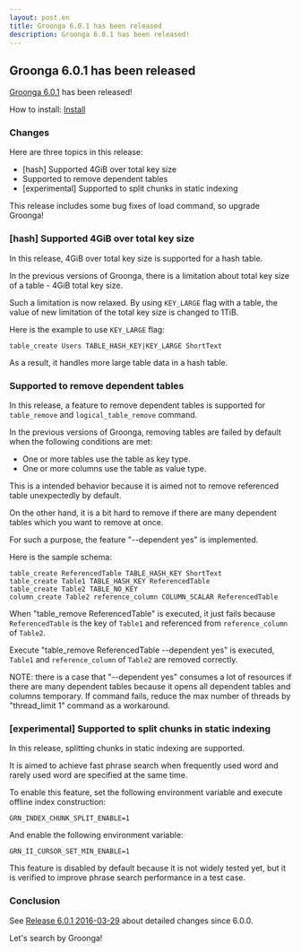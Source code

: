 ```yaml
---
layout: post.en
title: Groonga 6.0.1 has been released
description: Groonga 6.0.1 has been released!
---
```


## Groonga 6.0.1 has been released

[Groonga 6.0.1](/docs/news.html#release-6-0-1) has been released!

How to install: [Install](/docs/install.html)

### Changes

Here are three topics in this release:

  * [hash] Supported 4GiB over total key size
  * Supported to remove dependent tables
  * [experimental] Supported to split chunks in static indexing

This release includes some bug fixes of load command, so upgrade Groonga!

### [hash] Supported 4GiB over total key size

In this release, 4GiB over total key size is supported for a hash table.

In the previous versions of Groonga, there is a limitation about total key size of a table - 4GiB total key size.

Such a limitation is now relaxed. By using ``KEY_LARGE`` flag with a table, the value of new limitation of the total key size is changed to 1TiB.

Here is the example to use ``KEY_LARGE`` flag:

```
table_create Users TABLE_HASH_KEY|KEY_LARGE ShortText
```

As a result, it handles more large table data in a hash table.

### Supported to remove dependent tables

In this release, a feature to remove dependent tables is supported for ``table_remove`` and ``logical_table_remove`` command.

In the previous versions of Groonga, removing tables are failed by default when the following conditions are met:

* One or more tables use the table as key type.
* One or more columns use the table as value type.

This is a intended behavior because it is aimed not to remove referenced table unexpectedly by default.

On the other hand, it is a bit hard to remove if there are many dependent tables which you want to remove at once.

For such a purpose, the feature "--dependent yes" is implemented.

Here is the sample schema:

```
table_create ReferencedTable TABLE_HASH_KEY ShortText
table_create Table1 TABLE_HASH_KEY ReferencedTable
table_create Table2 TABLE_NO_KEY
column_create Table2 reference_column COLUMN_SCALAR ReferencedTable
```

When "table_remove ReferencedTable" is executed, it just fails because ``ReferencedTable`` is the key of ``Table1`` and referenced from ``reference_column`` of ``Table2``.

Execute "table_remove ReferencedTable --dependent yes" is executed, ``Table1`` and ``reference_column`` of ``Table2`` are removed correctly.

NOTE: there is a case that "--dependent yes" consumes a lot of resources if there are many dependent tables because it opens all dependent tables and columns temporary. If command fails, reduce the max number of threads by "thread_limit 1" command as a workaround.

### [experimental] Supported to split chunks in static indexing

In this release, splitting chunks in static indexing are supported.

It is aimed to achieve fast phrase search when frequently used word and rarely used word are specified at the same time.

To enable this feature, set the following environment variable and execute offline index construction:

```
GRN_INDEX_CHUNK_SPLIT_ENABLE=1
```

And enable the following environment variable:

```
GRN_II_CURSOR_SET_MIN_ENABLE=1
```

This feature is disabled by default because it is not widely tested yet, but it is verified to improve phrase search performance in a test case.

### Conclusion

See [Release 6.0.1 2016-03-29](/docs/news.html#release-6-0-1) about detailed changes since 6.0.0.

Let's search by Groonga!
